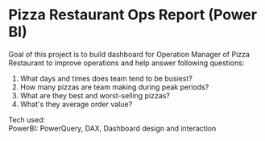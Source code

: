# Pizza Restaurant Ops Report (Power BI)

Goal of this project is to build dashboard for Operation Manager of Pizza Restaurant to improve operations and help answer following questions:
1. What days and times does team tend to be busiest?
2. How many pizzas are team making during peak periods?
3. What are they best and worst-selling pizzas?
4. What's they average order value?

Tech used:\
PowerBI: PowerQuery, DAX, Dashboard design and interaction
